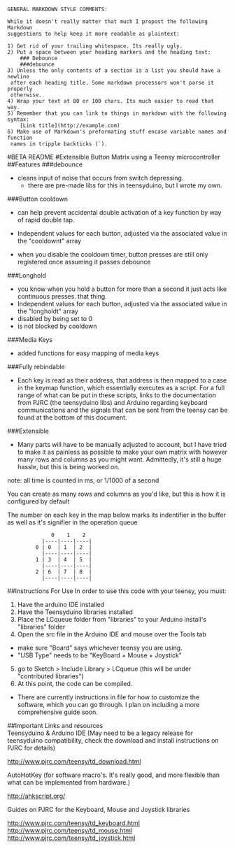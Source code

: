     
    GENERAL MARKDOWN STYLE COMMENTS:
    
    While it doesn't really matter that much I propost the following Markdown
    suggestions to help keep it more readable as plaintext:
    
    1) Get rid of your trailing whitespace. Its really ugly.
    2) Put a space between your heading markers and the heading text:
        ### Debounce
        ###debounce
    3) Unless the only contents of a section is a list you should have a newline
     after each heading title. Some markdown processors won't parse it properly
     otherwise.
    4) Wrap your text at 80 or 100 chars. Its much easier to read that way.
    5) Remember that you can link to things in markdown with the following syntax:
        [Link title](http://example.com)
    6) Make use of Markdown's preformating stuff encase variable names and function
     names in tripple backticks (`).
    
#BETA README
#Extensible Button Matrix using a Teensy microcontroller
##Features
###debounce
 - cleans input of noise that occurs from switch depressing.
   - there are pre-made libs for this in teensyduino, but I wrote my own. 

###Button cooldown 
  - can help prevent accidental double activation of a key function by way of rapid double tap.
  - Independent values for each button, adjusted via the associated value in the "cooldownt" array
 
  - when you disable the cooldown timer, button presses are still only registered once assuming it passes debounce

###Longhold 
  - you know when you hold a button for more than a second it just acts like continuous presses. that thing.
  - Independent values for each button, adjusted via the associated value in the "longholdt" array 
  - disabled by being set to 0
  - is not blocked by cooldown
  
###Media Keys
  - added functions for easy mapping of media keys
         
###Fully rebindable
  - Each key is read as their address, that address is then mapped to a case in the keymap function, which essentially executes as a script. For a full range of what can be put in these scripts, links to the documentation from PJRC (the teensyduino libs) and Arduino regarding keyboard communications and the signals that can be sent from the teensy can be found at the bottom of this document.
              
###Extensible
  - Many parts will have to be manually adjusted to account, but I have tried to make it as painless as possible to make your own matrix with however many rows and columns as you might want. Admittedly, it's still a huge hassle, but this is being worked on.

note: all time is counted in ms, or 1/1000 of a second

You can create as many rows and columns as you'd like, but this is how it is configured by default

The number on each key in the map below marks its indentifier in the buffer as well as it's signifier in the operation queue 

                  0    1    2      
               |----|----|----|
             0 | 0  | 1  | 2  |
               |----|----|----|
             1 | 3  | 4  | 5  |
               |----|----|----|
             2 | 6  | 7  | 8  |
               |----|----|----|

##Instructions For Use
In order to use this code with your teensy, you must:

1.  Have the arduino IDE installed
2.  Have the Teensyduino libraries installed 
3.  Place the LCqueue folder from "libraries" to your Arduino install's "libraries" folder 
4.  Open the src file in the Arduino IDE and mouse over the Tools tab
  - make sure "Board" says whichever teensy you are using.
  - "USB Type" needs to be "KeyBoard + Mouse + Joystick"
5.  go to Sketch > Include Library > LCqueue	(this will be under "contributed libraries")
6.  At this point, the code can be compiled. 
  - There are currently instructions in file for how to customize the software, which you can go through. I plan on including a more comprehensive guide soon. 

##Important Links and resources			   
Teensyduino & Arduino IDE (May need to be a legacy release for teensyduino compatibility, check the download and install instructions on PJRC for details)

http://www.pjrc.com/teensy/td_download.html

AutoHotKey (for software macro's. It's really good, and more flexible than what can be implemented from hardware.)

http://ahkscript.org/

Guides on PJRC for the Keyboard, Mouse and Joystick libraries

http://www.pjrc.com/teensy/td_keyboard.html
http://www.pjrc.com/teensy/td_mouse.html
http://www.pjrc.com/teensy/td_joystick.html

